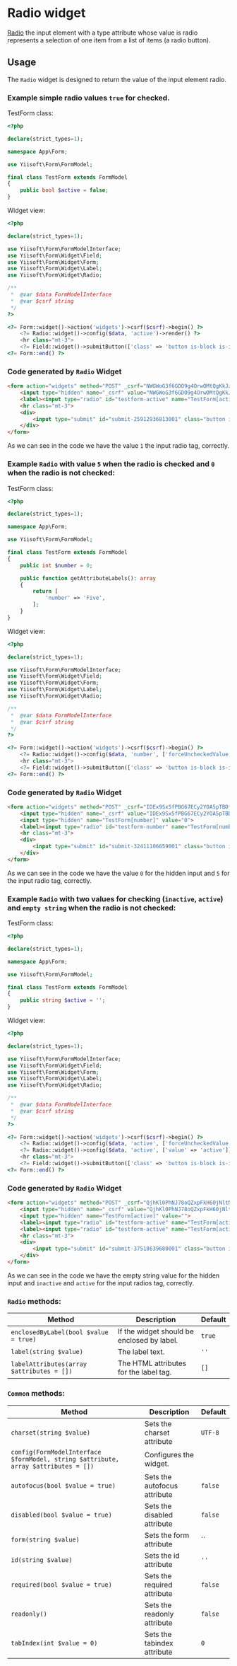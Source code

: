 # Radio widget

[Radio](https://www.w3.org/TR/2012/WD-html-markup-20120329/input.radio.html) the input element with a type attribute whose value is radio represents a selection of one item from a list of items (a radio button).

## Usage

The `Radio` widget is designed to return the value of the input element radio.

### Example simple radio values `true` for checked.

TestForm class:

```php
<?php

declare(strict_types=1);

namespace App\Form;

use Yiisoft\Form\FormModel;

final class TestForm extends FormModel
{
    public bool $active = false;
}
```

Widget view:

```php
<?php

declare(strict_types=1);

use Yiisoft\Form\FormModelInterface;
use Yiisoft\Form\Widget\Field;
use Yiisoft\Form\Widget\Form;
use Yiisoft\Form\Widget\Label;
use Yiisoft\Form\Widget\Radio;

/**
 *  @var $data FormModelInterface
 *  @var $csrf string
 */
?>

<?= Form::widget()->action('widgets')->csrf($csrf)->begin() ?>
    <?= Radio::widget()->config($data, 'active')->render() ?>
    <hr class="mt-3">
    <?= Field::widget()->submitButton(['class' => 'button is-block is-info is-fullwidth', 'value' => 'Save']); ?>
<?= Form::end() ?>
```

### Code generated by `Radio` Widget

```html
<form action="widgets" method="POST" _csrf="NWGWoG3f6GDO9g4OrwOMtQgKkJzJiWD3W-w1WJRZk7dCINrkQOevNvqnZT_EV-rYYGyhxbPHCZEJikQ-7hjXzg==">
    <input type="hidden" name="_csrf" value="NWGWoG3f6GDO9g4OrwOMtQgKkJzJiWD3W-w1WJRZk7dCINrkQOevNvqnZT_EV-rYYGyhxbPHCZEJikQ-7hjXzg==">
    <label><input type="radio" id="testform-active" name="TestForm[active]" value="1"> Active</label>
    <hr class="mt-3">
    <div>
        <input type="submit" id="submit-25912936813001" class="button is-block is-info is-fullwidth" name="submit-25912936813001" value="Save">
    </div>
</form>
```

As we can see in the code we have the value `1` the input radio tag, correctly.

### Example `Radio` with value `5` when the radio is checked and `0` when the radio is not checked:

TestForm class:

```php
<?php

declare(strict_types=1);

namespace App\Form;

use Yiisoft\Form\FormModel;

final class TestForm extends FormModel
{
    public int $number = 0;

    public function getAttributeLabels(): array
    {
        return [
            'number' => 'Five',
        ];
    }
}
```

Widget view:

```php
<?php

declare(strict_types=1);

use Yiisoft\Form\FormModelInterface;
use Yiisoft\Form\Widget\Field;
use Yiisoft\Form\Widget\Form;
use Yiisoft\Form\Widget\Label;
use Yiisoft\Form\Widget\Radio;

/**
 *  @var $data FormModelInterface
 *  @var $csrf string
 */
?>

<?= Form::widget()->action('widgets')->csrf($csrf)->begin() ?>
    <?= Radio::widget()->config($data, 'number', ['forceUncheckedValue' => 0, 'value' => 5])->render() ?>
    <hr class="mt-3">
    <?= Field::widget()->submitButton(['class' => 'button is-block is-info is-fullwidth', 'value' => 'Save']); ?>
<?= Form::end() ?>
```

### Code generated by `Radio` Widget

```html
<form action="widgets" method="POST" _csrf="IDEx9Sx5fPBG67ECy2YOA5pTBDfOl9WVnivOQMzTsOpXcH2xAUE7pnK62jOgMmhu8jU1brTZvPPMTb8mtpL0kw==">
    <input type="hidden" name="_csrf" value="IDEx9Sx5fPBG67ECy2YOA5pTBDfOl9WVnivOQMzTsOpXcH2xAUE7pnK62jOgMmhu8jU1brTZvPPMTb8mtpL0kw==">
    <input type="hidden" name="TestForm[number]" value="0">
    <label><input type="radio" id="testform-number" name="TestForm[number]" value="5"> Five</label>
    <hr class="mt-3">
    <div>
        <input type="submit" id="submit-32411106659001" class="button is-block is-info is-fullwidth" name="submit-32411106659001" value="Save">
    </div>
</form>
```

As we can see in the code we have the value `0` for the hidden input and `5` for the input radio tag, correctly.

### Example `Radio` with two values for checking (`inactive`, `active`) and `empty string` when the radio is not checked:

TestForm class:

```php
<?php

declare(strict_types=1);

namespace App\Form;

use Yiisoft\Form\FormModel;

final class TestForm extends FormModel
{
    public string $active = '';
}
```

Widget view:

```php
<?php

declare(strict_types=1);

use Yiisoft\Form\FormModelInterface;
use Yiisoft\Form\Widget\Field;
use Yiisoft\Form\Widget\Form;
use Yiisoft\Form\Widget\Label;
use Yiisoft\Form\Widget\Radio;

/**
 *  @var $data FormModelInterface
 *  @var $csrf string
 */
?>

<?= Form::widget()->action('widgets')->csrf($csrf)->begin() ?>
    <?= Radio::widget()->config($data, 'active', ['forceUncheckedValue' => '', 'value' => 'inactive'])->label('inactive')->render() ?>
    <?= Radio::widget()->config($data, 'active', ['value' => 'active'])->render() ?>
    <hr class="mt-3">
    <?= Field::widget()->submitButton(['class' => 'button is-block is-info is-fullwidth', 'value' => 'Save']); ?>
<?= Form::end() ?>
```

### Code generated by `Radio` Widget

```html
<form action="widgets" method="POST" _csrf="QjhKl0PhNJ78oQZxpFkH60jNltN__N718QO3rghokbA1eQbTbtlzyMjwbUDPDWGGIKunigWyt5OjZcbIcinVyQ==">
    <input type="hidden" name="_csrf" value="QjhKl0PhNJ78oQZxpFkH60jNltN__N718QO3rghokbA1eQbTbtlzyMjwbUDPDWGGIKunigWyt5OjZcbIcinVyQ==">
    <input type="hidden" name="TestForm[active]" value="">
    <label><input type="radio" id="testform-active" name="TestForm[active]" value="inactive"> inactive</label>
    <label><input type="radio" id="testform-active" name="TestForm[active]" value="active"> Active</label>
    <hr class="mt-3">
    <div>
        <input type="submit" id="submit-37518639680001" class="button is-block is-info is-fullwidth" name="submit-37518639680001" value="Save">
    </div>
</form>
```

As we can see in the code we have the empty string value for the hidden input and `inactive` and `active` for the input radios tag, correctly. 

### `Radio` methods: 

Method | Description | Default
-------|-------------|---------
`enclosedByLabel(bool $value = true)` | If the widget should be enclosed by label. | `true`
`label(string $value)` | The label text. | `''`
`labelAttributes(array $attributes = [])` | The HTML attributes for the label tag. | `[]`

### `Common` methods:

Method | Description | Default
-------|-------------|---------
`charset(string $value)` | Sets the charset attribute | `UTF-8`
`config(FormModelInterface $formModel, string $attribute, array $attributes = [])` | Configures the widget. |
`autofocus(bool $value = true)` | Sets the autofocus attribute | `false`
`disabled(bool $value = true)` | Sets the disabled attribute | `false`
`form(string $value)` | Sets the form attribute | ``
`id(string $value)` | Sets the id attribute | `''`
`required(bool $value = true)` | Sets the required attribute | `false`
`readonly()` | Sets the readonly attribute | `false`
`tabIndex(int $value = 0)` | Sets the tabindex attribute | `0`

